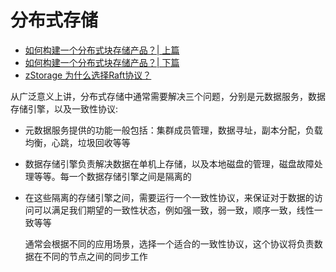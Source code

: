 # 分布式存储
- [如何构建一个分布式块存储产品？| 上篇](https://www.infoq.cn/article/b2alhrwyx3hnh4iwf52q)
- [如何构建一个分布式块存储产品？| 下篇](https://www.infoq.cn/article/hqia8vmedk4puxc9e85j)
- [zStorage 为什么选择Raft协议？](https://www.modb.pro/db/1784751491692711936)

从广泛意义上讲，分布式存储中通常需要解决三个问题，分别是元数据服务，数据存储引擎，以及一致性协议:
- 元数据服务提供的功能一般包括：集群成员管理，数据寻址，副本分配，负载均衡，心跳，垃圾回收等等
- 数据存储引擎负责解决数据在单机上存储，以及本地磁盘的管理，磁盘故障处理等等。每一个数据存储引擎之间是隔离的
- 在这些隔离的存储引擎之间，需要运行一个一致性协议，来保证对于数据的访问可以满足我们期望的一致性状态，例如强一致，弱一致，顺序一致，线性一致等等

    通常会根据不同的应用场景，选择一个适合的一致性协议，这个协议将负责数据在不同的节点之间的同步工作
